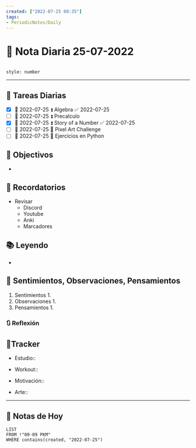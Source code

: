 ```yaml
---
created: ["2022-07-25 08:35"]
tags:
- PeriodicNotes/Daily
---
```


# 📅 Nota Diaria 25-07-2022
```toc

style: number

```

---
## 🔷 Tareas Diarias
- [x] 📅 2022-07-25 ⏫ Algebra ✅ 2022-07-25
- [ ] 📅 2022-07-25 ⏫ Precalculo
- [x] 📅 2022-07-25 ⏫ Story of a Number ✅ 2022-07-25
- [ ] 📅 2022-07-25 🔼 Pixel Art Challenge
- [ ] 📅 2022-07-25 🔽 Ejercicios en Python

## 🎯 Objectivos
- 
## 📕 Recordatorios
- Revisar
	- Discord
	- Youtube
	- Anki
	- Marcadores
## 📚 Leyendo
- 
## 💬 Sentimientos, Observaciones, Pensamientos 
1. Sentimientos
	1. 
2. Observaciones
	1. 
3. Pensamientos
	1. 
### 🔃 Reflexión

## 🔷Tracker

- Estudio::

- Workout::

- Motivación::

- Arte::
---

## 📅 Notas de Hoy
```dataview
LIST 
FROM !"00-09 PKM" 
WHERE contains(created, "2022-07-25")
```